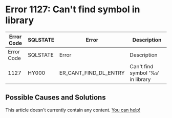 
# Error 1127: Can't find symbol in library


| Error Code | SQLSTATE | Error | Description |
| --- | --- | --- | --- |
| Error Code | SQLSTATE | Error | Description |
| 1127 | HY000 | ER_CANT_FIND_DL_ENTRY | Can't find symbol '%s' in library |




## Possible Causes and Solutions


This article doesn't currently contain any content. [You can help!](/en/writing-and-editing-knowledge-base-articles/)

